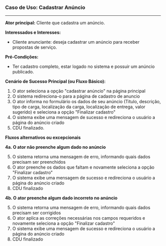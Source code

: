 ### Caso de Uso: Cadastrar Anúncio
---
**Ator principal:** Cliente que cadastra um anúncio.

**Interessados e Interesses:**
- Cliente anunciante: deseja cadastrar um anúncio para receber propostas de serviço.

**Pré-Condições:**
- Ter cadastro completo, estar logado no sistema e possuir um anúncio publicado.

**Cenário de Sucesso Principal (ou Fluxo Básico):**

1. O ator seleciona a opção "cadastrar anúncio" na página principal
2. O sistema redireciona-o para a página de cadastro de anuncio 
3. O ator informa no formulário os dados de seu anúncio (Título, descrição, tipo de carga, localização da carga, localização de entrega, valor sugerido) e seleciona a opção "Finalizar cadastro"
4. O sistema exibe uma mensagem de sucesso e redireciona o usuário a página do anúncio criado
5. CDU finalizado.

**Fluxos alternativos ou excepcionais**

**4a. O ator não preenche algum dado no anúncio**

5. O sistema retorna uma mensagem de erro, informando quais dados precisam ser preenchidos
6. O ator preenche os dados que faltam e novamente seleciona a opção "Finalizar cadastro"
7. O sistema exibe uma mensagem de sucesso e redireciona o usuário a página do anúncio criado
8. CDU finalizado

**4b. O ator preenche algum dado incorreto no anúncio**

5. O sistema retorna uma mensagem de erro, informando quais dados precisam ser corrigidos
6. O ator aplica as correções necessárias nos campos requeridos e novamente seleciona a opção "Finalizar cadastro"
7. O sistema exibe uma mensagem de sucesso e redireciona o usuário a página do anúncio criado
8. CDU finalizado
